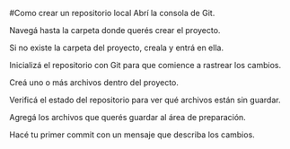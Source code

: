 #Como crear un repositorio local
Abrí la consola de Git.

Navegá hasta la carpeta donde querés crear el proyecto.

Si no existe la carpeta del proyecto, creala y entrá en ella.

Inicializá el repositorio con Git para que comience a rastrear los cambios.

Creá uno o más archivos dentro del proyecto.

Verificá el estado del repositorio para ver qué archivos están sin guardar.

Agregá los archivos que querés guardar al área de preparación.

Hacé tu primer commit con un mensaje que describa los cambios.
